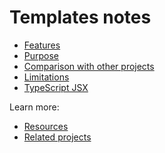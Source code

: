 # Templates notes

<!-- You can delete this directory on your copy of this template. -->

- [Features](features.md)
- [Purpose](purpose.md)
- [Comparison with other projects](comparison.md)
- [Limitations](limitations.md)
- [TypeScript JSX](ts-jsx.md)

Learn more:

- [Resources](resources.md)
- [Related projects](related-projects.md)
